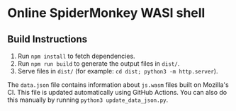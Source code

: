 Online SpiderMonkey WASI shell
==============================

Build Instructions
------------------
1) Run `npm install` to fetch dependencies.
2) Run `npm run build` to generate the output files in `dist/`.
3) Serve files in `dist/` (for example: `cd dist; python3 -m http.server`).

The `data.json` file contains information about `js.wasm` files built on Mozilla's CI.
This file is updated automatically using GitHub Actions. You can also do this manually
by running `python3 update_data_json.py`.
